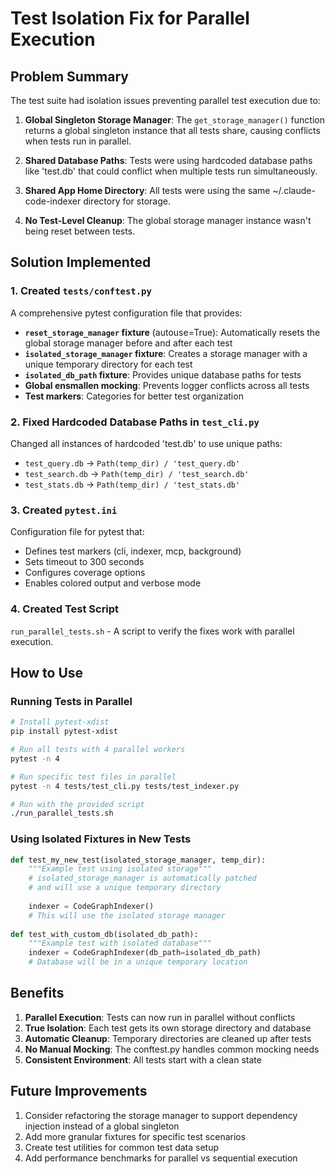 # Test Isolation Fix for Parallel Execution

## Problem Summary

The test suite had isolation issues preventing parallel test execution due to:

1. **Global Singleton Storage Manager**: The `get_storage_manager()` function returns a global singleton instance that all tests share, causing conflicts when tests run in parallel.

2. **Shared Database Paths**: Tests were using hardcoded database paths like 'test.db' that could conflict when multiple tests run simultaneously.

3. **Shared App Home Directory**: All tests were using the same ~/.claude-code-indexer directory for storage.

4. **No Test-Level Cleanup**: The global storage manager instance wasn't being reset between tests.

## Solution Implemented

### 1. Created `tests/conftest.py`

A comprehensive pytest configuration file that provides:

- **`reset_storage_manager` fixture** (autouse=True): Automatically resets the global storage manager before and after each test
- **`isolated_storage_manager` fixture**: Creates a storage manager with a unique temporary directory for each test
- **`isolated_db_path` fixture**: Provides unique database paths for tests
- **Global ensmallen mocking**: Prevents logger conflicts across all tests
- **Test markers**: Categories for better test organization

### 2. Fixed Hardcoded Database Paths in `test_cli.py`

Changed all instances of hardcoded 'test.db' to use unique paths:
- `test_query.db` → `Path(temp_dir) / 'test_query.db'`
- `test_search.db` → `Path(temp_dir) / 'test_search.db'`
- `test_stats.db` → `Path(temp_dir) / 'test_stats.db'`

### 3. Created `pytest.ini`

Configuration file for pytest that:
- Defines test markers (cli, indexer, mcp, background)
- Sets timeout to 300 seconds
- Configures coverage options
- Enables colored output and verbose mode

### 4. Created Test Script

`run_parallel_tests.sh` - A script to verify the fixes work with parallel execution.

## How to Use

### Running Tests in Parallel

```bash
# Install pytest-xdist
pip install pytest-xdist

# Run all tests with 4 parallel workers
pytest -n 4

# Run specific test files in parallel
pytest -n 4 tests/test_cli.py tests/test_indexer.py

# Run with the provided script
./run_parallel_tests.sh
```

### Using Isolated Fixtures in New Tests

```python
def test_my_new_test(isolated_storage_manager, temp_dir):
    """Example test using isolated storage"""
    # isolated_storage_manager is automatically patched
    # and will use a unique temporary directory
    
    indexer = CodeGraphIndexer()
    # This will use the isolated storage manager
    
def test_with_custom_db(isolated_db_path):
    """Example test with isolated database"""
    indexer = CodeGraphIndexer(db_path=isolated_db_path)
    # Database will be in a unique temporary location
```

## Benefits

1. **Parallel Execution**: Tests can now run in parallel without conflicts
2. **True Isolation**: Each test gets its own storage directory and database
3. **Automatic Cleanup**: Temporary directories are cleaned up after tests
4. **No Manual Mocking**: The conftest.py handles common mocking needs
5. **Consistent Environment**: All tests start with a clean state

## Future Improvements

1. Consider refactoring the storage manager to support dependency injection instead of a global singleton
2. Add more granular fixtures for specific test scenarios
3. Create test utilities for common test data setup
4. Add performance benchmarks for parallel vs sequential execution